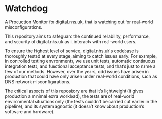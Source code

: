 # Watchdog
A Production Monitor for digital.nhs.uk, that is watching out for real-world misconfigurations.

This repository aims to safeguard the continued reliability, performance, and security of digital.nhs.uk as it interacts with real-world users. 

To ensure the highest level of service, digital.nhs.uk's codebase is thoroughly tested at every stage, aiming to catch issues early. For example, in controlled testing environments, we use unit tests, automatic continuous integration tests, and functional acceptance tests, and that’s just to name a few of our methods. However, over the years, odd issues have arisen in production that could have only arisen under real-world conditions, such as DNS network misconfigurations. 

The critical aspects of this repository are that it’s lightweight (it gives production a minimal extra workload), the tests are of real-world environmental situations only (the tests couldn’t be carried out earlier in the pipeline), and its system agnostic (it doesn’t know about production’s software and hardware).

